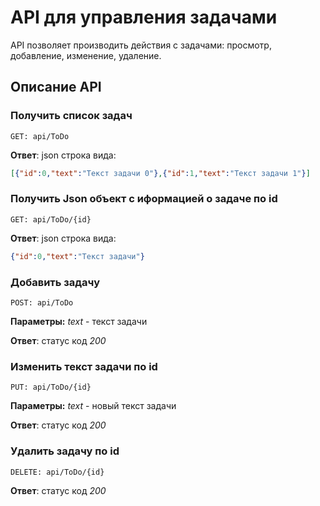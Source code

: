 # API для управления задачами
API позволяет производить действия с задачами: просмотр, добавление, изменение, удаление.

## Описание API

### Получить список задач
`GET: api/ToDo`

**Ответ**: json строка вида:
```json
[{"id":0,"text":"Текст задачи 0"},{"id":1,"text":"Текст задачи 1"}]
```

### Получить Json объект с иформацией о задаче по id
`GET: api/ToDo/{id}`

**Ответ**: json строка вида:
```json
{"id":0,"text":"Текст задачи"}
```

### Добавить задачу
`POST: api/ToDo`

**Параметры:** *text* - текст задачи

**Ответ**: статус код *200*

### Изменить текст задачи по id
`PUT: api/ToDo/{id}`

**Параметры:** *text* - новый текст задачи

**Ответ**: статус код *200*

### Удалить задачу по id
`DELETE: api/ToDo/{id}`

**Ответ**: статус код *200*

